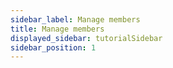 ```yaml
---
sidebar_label: Manage members
title: Manage members
displayed_sidebar: tutorialSidebar
sidebar_position: 1
---
```


